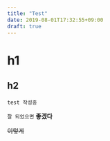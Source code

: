 ```yaml
---
title: "Test"
date: 2019-08-01T17:32:55+09:00
draft: true
---
```




# h1

## h2

```
test 작성중
```

`잘 되었으면` **좋겠다**

~~이렇게~~



